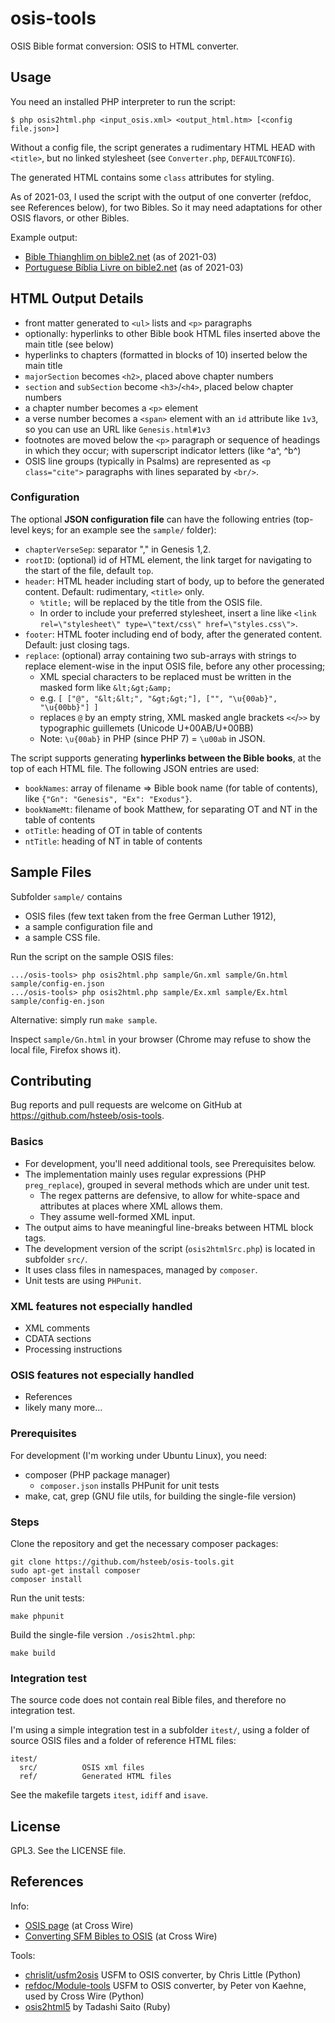 # osis-tools

OSIS Bible format conversion: OSIS to HTML converter.

## Usage

You need an installed PHP interpreter to run the script:

    $ php osis2html.php <input_osis.xml> <output_html.htm> [<config file.json>]

Without a config file, the script generates a rudimentary HTML HEAD with `<title>`, but no linked stylesheet (see `Converter.php`, `DEFAULTCONFIG`).

The generated HTML contains some `class` attributes for styling.

As of 2021-03, I used the script with the output of one converter
(refdoc, see References below), for two Bibles. So it may need
adaptations for other OSIS flavors, or other Bibles.

Example output:

- [Bible Thianghlim on bible2.net](https://bible2.net/bible/BibleThianghlim/Gn.html) (as of 2021-03)
- [Portuguese Bíblia Livre on bible2.net](https://bible2.net/bible/PortugueseBibliaLivre/Gn.html) (as of 2021-03)


## HTML Output Details

- front matter generated to `<ul>` lists and `<p>` paragraphs
- optionally: hyperlinks to other Bible book HTML files inserted above the main title (see below)
- hyperlinks to chapters (formatted in blocks of 10) inserted below the main title
- `majorSection` becomes `<h2>`, placed above chapter numbers
- `section` and `subSection` become `<h3>`/`<h4>`, placed below chapter numbers
- a chapter number becomes a `<p>` element
- a verse number becomes a `<span>` element with an `id` attribute like `1v3`, so you can use an URL like `Genesis.html#1v3`
- footnotes are moved below the `<p>` paragraph or sequence of headings in which they occur; with superscript indicator letters (like ^a^, ^b^)
- OSIS line groups (typically in Psalms) are represented as `<p class="cite">` paragraphs with lines separated by `<br/>`.

### Configuration

The optional **JSON configuration file** can have the following entries (top-level keys; for an example see the `sample/` folder):

- `chapterVerseSep`: separator "," in Genesis 1,2.
- `rootID`: (optional) id of HTML element, the link target for navigating to the start of the file, default `top`.
- `header`: HTML header including start of body, up to before the generated content. Default: rudimentary, `<title>` only.
    * `%title;` will be replaced by the title from the OSIS file.
    * In order to include your preferred stylesheet, insert a line like `<link rel=\"stylesheet\" type=\"text/css\" href=\"styles.css\">`.
- `footer`: HTML footer including end of body, after the generated content. Default: just closing tags.
- `replace`: (optional) array containing two sub-arrays with strings to replace element-wise in the input OSIS file, before any other processing;
    * XML special characters to be replaced must be written in the masked form like `&lt;&gt;&amp;`
    * e.g. `[ ["@", "&lt;&lt;", "&gt;&gt;"], ["", "\u{00ab}", "\u{00bb}"] ]`
    * replaces `@` by an empty string, XML masked angle brackets `<<`/`>>` by typographic guillemets (Unicode U+00AB/U+00BB)
    * Note: `\u{00ab}` in PHP (since PHP 7) = `\u00ab` in JSON.

The script supports generating **hyperlinks between the Bible books**, at the top of each HTML file. The following JSON entries are used:

- `bookNames`: array of filename => Bible book name (for table of contents), like `{"Gn": "Genesis", "Ex": "Exodus"}`.
- `bookNameMt`: filename of book Matthew, for separating OT and NT in the table of contents
- `otTitle`: heading of OT in table of contents
- `ntTitle`: heading of NT in table of contents

## Sample Files

Subfolder `sample/` contains

- OSIS files (few text taken from the free German Luther 1912),
- a sample configuration file and
- a sample CSS file.

Run the script on the sample OSIS files:

~~~
.../osis-tools> php osis2html.php sample/Gn.xml sample/Gn.html sample/config-en.json
.../osis-tools> php osis2html.php sample/Ex.xml sample/Ex.html sample/config-en.json
~~~

Alternative: simply run `make sample`.

Inspect `sample/Gn.html` in your browser (Chrome may refuse to show the local file, Firefox shows it).

## Contributing

Bug reports and pull requests are welcome on GitHub at https://github.com/hsteeb/osis-tools.

### Basics

- For development, you'll need additional tools, see Prerequisites below.
- The implementation mainly uses regular expressions (PHP `preg_replace`), grouped in several methods which are under unit test.
    * The regex patterns are defensive, to allow for white-space and attributes at places where XML allows them.
    * They assume well-formed XML input.
- The output aims to have meaningful line-breaks between HTML block tags.
- The development version of the script (`osis2htmlSrc.php`) is located in subfolder `src/`.
- It uses class files in namespaces, managed by `composer`.
- Unit tests are using `PHPunit`.

### XML features not especially handled

- XML comments
- CDATA sections
- Processing instructions

### OSIS features not especially handled

- References
- likely many more...

### Prerequisites

For development (I'm working under Ubuntu Linux), you need:

- composer (PHP package manager)
    * `composer.json` installs PHPunit for unit tests
- make, cat, grep (GNU file utils, for building the single-file version)

### Steps

Clone the repository and get the necessary composer packages:

```
git clone https://github.com/hsteeb/osis-tools.git
sudo apt-get install composer
composer install
```

Run the unit tests:

```
make phpunit
```

Build the single-file version `./osis2html.php`:

```
make build
```

### Integration test

The source code does not contain real Bible files, and therefore no integration test.

I'm using a simple integration test in a subfolder `itest/`, using a folder of
source OSIS files and a folder of reference HTML files:

~~~
itest/
  src/          OSIS xml files
  ref/          Generated HTML files
~~~

See the makefile targets `itest`, `idiff` and `isave`.

## License

GPL3. See the LICENSE file.

## References

Info:

- [OSIS page](https://www.crosswire.org/osis/) (at Cross Wire)
- [Converting SFM Bibles to OSIS](https://wiki.crosswire.org/Converting_SFM_Bibles_to_OSIS) (at Cross Wire)

Tools:

- [chrislit/usfm2osis](https://github.com/chrislit/usfm2osis) USFM to OSIS converter, by Chris Little (Python)
- [refdoc/Module-tools](https://github.com/refdoc/Module-tools) USFM to OSIS converter, by Peter von Kaehne, used by Cross Wire (Python)
- [osis2html5](https://github.com/tadd/osis2html5) by Tadashi Saito (Ruby)
